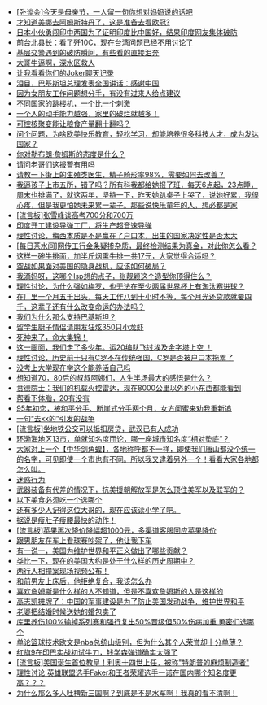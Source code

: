 + [[卧谈会]今天是母亲节，一人留一句你想对妈妈说的话吧](https://bbs.hupu.com/632540525.html)
+ [才知道美娜去阿姆斯特丹了，这是准备去看欧冠?](https://bbs.hupu.com/632535575.html)
+ [日本小伙勇闯印中两国为了证明印度比中国好，结果印度网友集体破防](https://bbs.hupu.com/632537420.html)
+ [前台北县长：看了歼10C，现在台湾问题已经不用讨论了](https://bbs.hupu.com/632537178.html)
+ [基层交警遇到的破防瞬间，有些看的直接泪奔](https://bbs.hupu.com/632541985.html)
+ [大哥牛逼啊，深水区救人](https://bbs.hupu.com/632543484.html)
+ [让我看看你们的Joker聊天记录](https://bbs.hupu.com/632534998.html)
+ [泪目，巴基斯坦总理发表全国讲话：感谢中国](https://bbs.hupu.com/632531163.html)
+ [因为女朋友工作问题想分手，有没有过来人给点建议](https://bbs.hupu.com/632542824.html)
+ [不同国家的跳楼机，一个比一个刺激](https://bbs.hupu.com/632542041.html)
+ [一个人的动手能力越强，家里的破烂就越多！](https://bbs.hupu.com/632534235.html)
+ [可控核聚变能让粮食产量翻十翻吗？](https://bbs.hupu.com/632541130.html)
+ [问个问题，为啥欧美快乐教育，轻松学习，却能培养很多科技人才，成为发达国家？](https://bbs.hupu.com/632541909.html)
+ [你对勒布朗·詹姆斯的态度是什么？](https://bbs.hupu.com/632540499.html)
+ [请问老哥们这报警有用吗](https://bbs.hupu.com/632541765.html)
+ [请教一下街上的生殖类医生，精子畸形率98%，需要如何去改善？](https://bbs.hupu.com/632541304.html)
+ [我逼孩子上市五所，错了吗？所有科我都给她报了班，每天6点起，23点睡，周末也排满了，就这两年，坚持一下，昨天她趴桌子上哭了，说她好累，我很心疼，但是我更怕她未来累一辈子。那些说快乐童年的人，想必都是家](https://bbs.hupu.com/632539818.html)
+ [[流言板]张雪峰谈高考700分和700万](https://bbs.hupu.com/632530321.html)
+ [印度开工建设导弹工厂，将生产超音速导弹](https://bbs.hupu.com/632540597.html)
+ [理性讨论，梅西本质是不是赢在了户口本，出生的国家决定性是否太大](https://bbs.hupu.com/632539095.html)
+ [[每日茶水间]网传工行金条疑掺杂质，最终检测结果为真金，对此你怎么看？](https://bbs.hupu.com/632532905.html)
+ [这样一碗牛排面，加半斤烟熏牛排一共17元，大家觉得合适吗？](https://bbs.hupu.com/632540180.html)
+ [空战如果面对美国的隐身战机，应该如何破局？](https://bbs.hupu.com/632540278.html)
+ [我滴妈呀，这哪个lsp想的点子，张靓颖这个造型你顶得住么？](https://bbs.hupu.com/632527375.html)
+ [理性讨论，为什么强如梅罗，也无法在至少两届世界杯上有淘汰赛进球？](https://bbs.hupu.com/632540366.html)
+ [在厂里一个月五千出头，每天工作八到十小时不等，每个月光还贷款就要四千，这辈子还有什么改变命运的办法吗？](https://bbs.hupu.com/632540683.html)
+ [我们为什么那么支持巴基斯坦？](https://bbs.hupu.com/632535112.html)
+ [留学生厨子情侣请朋友狂炫350只小龙虾](https://bbs.hupu.com/632539953.html)
+ [死神来了，命大集锦！](https://bbs.hupu.com/632529793.html)
+ [这一画面，我们走了多少年。运20编队飞过埃及金字塔上空 ！](https://bbs.hupu.com/632540087.html)
+ [理性讨论，历史前十只有C罗不在传统强国，C罗是否被户口本拖累了](https://bbs.hupu.com/632538441.html)
+ [没考上大学现在学这个能养活自己吗](https://bbs.hupu.com/632540517.html)
+ [想知道70，80后的叔叔阿姨们，人生半场最大的感悟是什么？](https://bbs.hupu.com/632540569.html)
+ [贲德院士：我们的机载火控雷达，现在8000公里以外的小东西都能看到](https://bbs.hupu.com/632539903.html)
+ [帮看下体脂，20有没有](https://bbs.hupu.com/632540595.html)
+ [95年初恋，被和平分手、断崖式分手两个月，女方闺蜜来劝我重新追](https://bbs.hupu.com/632540293.html)
+ [一句“去xx的”引发的战争](https://bbs.hupu.com/632535722.html)
+ [[流言板]坐地铁公交可以抵扣房贷，武汉已有人成功](https://bbs.hupu.com/632537816.html)
+ [环渤海地区13市，单就知名度而论，哪一座城市知名度“相对垫底”？](https://bbs.hupu.com/632536813.html)
+ [大家对上一个【中华剑角蝗】，各地称呼都不一样，即使我们唐山都没个统一的名字，可见即使一个市也有不同。所以我又逮着另外一个！看看大家各地都怎么叫。](https://bbs.hupu.com/632539846.html)
+ [迷惑行为](https://bbs.hupu.com/632537115.html)
+ [武器装备有代差的情况下，抗美援朝解放军是怎么顶住美军以及联军的？](https://bbs.hupu.com/632539541.html)
+ [以下美食必须吃一个选哪个](https://bbs.hupu.com/632540069.html)
+ [还有多少人记得这位大哥的，现在应该读小学了吧。](https://bbs.hupu.com/632538776.html)
+ [据说是瘦肚子瘦腰最快的动作！](https://bbs.hupu.com/632538104.html)
+ [[流言板]苹果再次降价降幅超1000元，多渠道客服回应苹果降价](https://bbs.hupu.com/632538214.html)
+ [跟男朋友在车上看球赛吵架了，他让我下车](https://bbs.hupu.com/632539382.html)
+ [有一说一，美国为维护世界和平正义做出了哪些贡献？](https://bbs.hupu.com/632539647.html)
+ [类比一下，现在的美国大约是处于什么样的历史周期中？](https://bbs.hupu.com/632539289.html)
+ [两行人相撞案现场视频公布！](https://bbs.hupu.com/632539466.html)
+ [和前男友上床后，他拒绝复合，我该怎么办](https://bbs.hupu.com/632539037.html)
+ [喜欢詹姆斯是什么样的人不知道，但是不喜欢詹姆斯的人是这样的](https://bbs.hupu.com/632538837.html)
+ [高志凯摊牌了：中国的军事建设是为了防止美国发动战争，维护世界和平](https://bbs.hupu.com/632536274.html)
+ [老婆把结婚时候送她的婚包卖了](https://bbs.hupu.com/632538306.html)
+ [库里养伤100%输掉系列赛和强行复出50%晋级但50%伤病加重 勇密们选哪个](https://bbs.hupu.com/632539530.html)
+ [单论篮球技术欧文是nba总统山级别，但为什么其个人荣誉却十分单薄？](https://bbs.hupu.com/632538554.html)
+ [红旗9在印巴实战初试牛刀，钱学森弹道确实太强了](https://bbs.hupu.com/632538491.html)
+ [[流言板]美国诞生首位教皇！利奥十四世上任，被称"特朗普的麻烦制造者"](https://bbs.hupu.com/632539342.html)
+ [理性讨论 英雄联盟选手Faker和王者荣耀选手一诺在国内哪个知名度更高？？？](https://bbs.hupu.com/632539152.html)
+ [为什么那么多人吐槽新三国啊？到底是不是水军啊！我真的看不清啊！](https://bbs.hupu.com/632538619.html)
